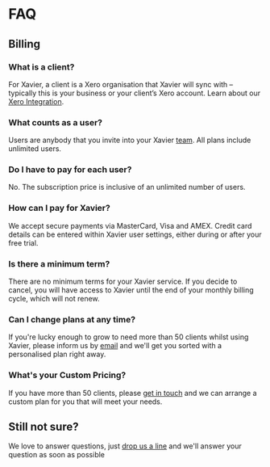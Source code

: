 # FAQ

## Billing

### What is a client?
For Xavier, a client is a Xero organisation that Xavier will sync with – typically this is your business or your client’s 
Xero account. Learn about our [Xero Integration](/xero-integration.md).

### What counts as a user?
Users are anybody that you invite into your Xavier [team](/team-management.md). All plans include unlimited users.

### Do I have to pay for each user?
No. The subscription price is inclusive of an unlimited number of users.

### How can I pay for Xavier?
We accept secure payments via MasterCard, Visa and AMEX. Credit card details can be entered within Xavier user settings, 
either during or after your free trial.

### Is there a minimum term?
There are no minimum terms for your Xavier service. If you decide to cancel, you will have access to Xavier until the 
end of your monthly billing cycle, which will not renew.

### Can I change plans at any time?
If you're lucky enough to grow to need more than 50 clients whilst using Xavier, please inform us by 
[email](/contact-us.md) and we'll get you sorted with a personalised plan right away.

### What's your Custom Pricing?
If you have more than 50 clients, please [get in touch](/contact-us.md) and we can arrange a custom plan for you that 
will meet your needs.
                        
                        
## Still not sure?
We love to answer questions, just [drop us a line](/contact-us.md) and we'll answer your question as soon as possible
  